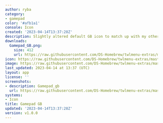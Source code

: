 ```yaml
---
author: ryba
category:
- gamepad
color: '#afb1a1'
console: Icon
created: '2023-04-14T13:37:28Z'
description: Slightly altered default GB icon to match up with my other icons.
downloads:
  Gamepad_GB.png:
    size: 412
    url: https://raw.githubusercontent.com/DS-Homebrew/twlmenu-extras/master/_nds/TWiLightMenu/icons/Gamepad_GB.png
icon: https://raw.githubusercontent.com/DS-Homebrew/twlmenu-extras/master/_nds/TWiLightMenu/icons/Gamepad_GB.png
image: https://raw.githubusercontent.com/DS-Homebrew/twlmenu-extras/master/_nds/TWiLightMenu/icons/Gamepad_GB.png
last_updated: 2023-04-14 at 13:37 (UTC)
layout: app
license: ''
screenshots:
- description: Gamepad_gb
  url: https://raw.githubusercontent.com/DS-Homebrew/twlmenu-extras/master/_nds/TWiLightMenu/icons/Gamepad_GB.png
systems:
- Icon
title: Gamepad GB
updated: '2023-04-14T13:37:28Z'
version: v1.0.0
---
```


